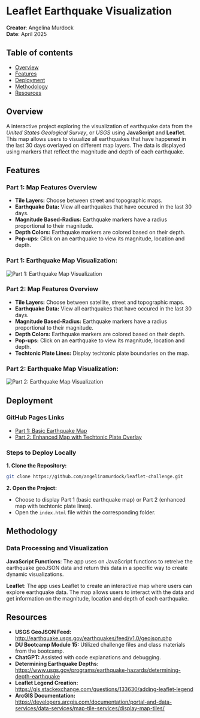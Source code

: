 # Leaflet Earthquake Visualization
**Creator**: Angelina Murdock  
**Date**: April 2025

## Table of contents
- [Overview](#overview)
- [Features](#features)
- [Deployment](#deployment)
- [Methodology](#methodology)
- [Resources](#resources)

## Overview
A interactive project exploring the visualization of earthquake data from the *United States Geological Survey*, or *USGS* using **JavaScript** and **Leaflet**. This map allows users to visualize all earthquakes that have happened in the last 30 days overlayed on different map layers. The data is displayed using markers that reflect the magnitude and depth of each earthquake. 

## Features
### Part 1: Map Features Overview
* **Tile Layers:** Choose between street and topographic maps.
* **Earthquake Data:** View all earthquakes that have occured in the last 30 days.
* **Magnitude Based-Radius:** Earthquake markers have a radius proportional to their magnitude.
* **Depth Colors:** Earthquake markers are colored based on their depth. 
* **Pop-ups:** Click on an earthquake to view its magnitude, location and depth.

### Part 1: Earthquake Map Visualization:

![Part 1: Earthquake Map Visualization](https://github.com/user-attachments/assets/4e9dc44c-4268-414e-bfe1-aa55b384b496)

### Part 2: Map Features Overview
* **Tile Layers:** Choose between satellite, street and topographic maps.
* **Earthquake Data:** View all earthquakes that have occured in the last 30 days.
* **Magnitude Based-Radius:** Earthquake markers have a radius proportional to their magnitude.
* **Depth Colors:** Earthquake markers are colored based on their depth. 
* **Pop-ups:** Click on an earthquake to view its magnitude, location and depth.
* **Techtonic Plate Lines:** Display techtonic plate boundaries on the map.

### Part 2: Earthquake Map Visualization:

![Part 2: Earthquake Map Visualization]()

## Deployment
### GitHub Pages Links
* [Part 1: Basic Earthquake Map](https://angelinamurdock.github.io/leaflet-challenge/Leaflet-Part-1/)
* [Part 2: Enhanced Map with Techtonic Plate Overlay](https://angelinamurdock.github.io/leaflet-challenge/Leaflet-Part-2/)
### Steps to Deploy Locally
**1. Clone the Repository:**
```bash
git clone https://github.com/angelinamurdock/leaflet-challenge.git
```
**2. Open the Project:**
* Choose to display Part 1 (basic earthquake map) or Part 2 (enhanced map with techtonic plate lines).
* Open the `index.html` file within the corresponding folder.


## Methodology
### Data Processing and Visualization
**JavaScript Functions**: The app uses on JavaScript functions to retreive the earthquake geoJSON data and return this data in a specific way to create dynamic visualizations.

**Leaflet**: The app uses Leaflet to create an interactive map where users can explore earthquake data. The map allows users to interact with the data and get information on the magnitude, location and depth of each earthquake.

## Resources
* **USGS GeoJSON Feed:** http://earthquake.usgs.gov/earthquakes/feed/v1.0/geojson.php 
* **DU Bootcamp Module 15:** Utilized challenge files and class materials from the bootcamp.
* **ChatGPT:** Assisted with code explanations and debugging.
* **Determining Earthquake Depths:** https://www.usgs.gov/programs/earthquake-hazards/determining-depth-earthquake 
* **Leaflet Legend Creation:** https://gis.stackexchange.com/questions/133630/adding-leaflet-legend 
* **ArcGIS Documentation:** https://developers.arcgis.com/documentation/portal-and-data-services/data-services/map-tile-services/display-map-tiles/ 